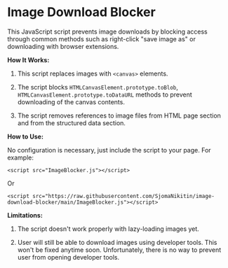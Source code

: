 # Image Download Blocker

This JavaScript script prevents image downloads by blocking access through common methods such as right-click "save image as" or downloading with browser extensions.

**How It Works:**

1. This script replaces images with `<canvas>` elements.
   
2. The script blocks `HTMLCanvasElement.prototype.toBlob`, `HTMLCanvasElement.prototype.toDataURL` methods to prevent downloading of the canvas contents.
   
3. The script removes references to image files from HTML page <head> section and from the structured data section.

**How to Use:**


No configuration is necessary, just include the script to your page. For example:

`<script src="ImageBlocker.js"></script>`

Or

`<script src="https://raw.githubusercontent.com/SjomaNikitin/image-download-blocker/main/ImageBlocker.js"></script>`

**Limitations:**

1. The script doesn't work properly with lazy-loading images yet.

2. User will still be able to download images using developer tools. This won't be fixed anytime soon. Unfortunately, there is no way to prevent user from opening developer tools.

